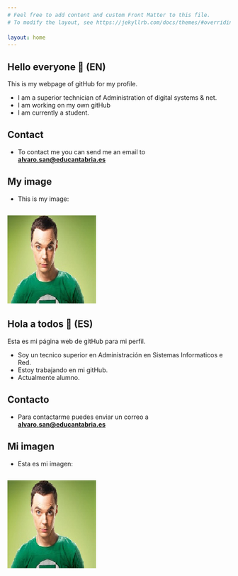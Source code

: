```yaml
---
# Feel free to add content and custom Front Matter to this file.
# To modify the layout, see https://jekyllrb.com/docs/themes/#overriding-theme-defaults

layout: home
---
```


## Hello everyone 🙌 (EN)

This is my webpage of gitHub for my profile.

* I am a superior technician of Administration of digital systems & net.
* I am working on my own gitHub
* I am currently a student.

## Contact

* To contact me you can send me an email to **alvaro.san@educantabria.es**

## My image

* This is my image:

![Myimage](https://github.com/AlvaroSanJuan20/AlvaroSanJuan20/blob/main/gitHubImages/githubimage.png)
---

## Hola a todos 🙌 (ES)

Esta es mi página web de gitHub para mi perfil.

* Soy un tecnico superior en Administración en Sistemas Informaticos e Red.
* Estoy trabajando en mi gitHub.
* Actualmente alumno.

## Contacto

* Para contactarme puedes enviar un correo a **alvaro.san@educantabria.es**

## Mi imagen

* Esta es mi imagen:

![Miimagen](https://github.com/AlvaroSanJuan20/AlvaroSanJuan20/blob/main/gitHubImages/githubimage.png)
---